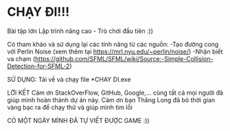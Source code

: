 # CHẠY ĐI!!!
Bài tập lớn Lập trình nâng cao -
Trò chơi đầu tiên :))

Có tham khảo và sử dụng lại các tính năng từ các nguồn:
    -Tạo đường cong với Perlin Noise (xem thêm tại https://mrl.nyu.edu/~perlin/noise/)
    -Nhận biết va chạm (https://github.com/SFML/SFML/wiki/Source:-Simple-Collision-Detection-for-SFML-2)
    
SỬ DỤNG:
Tải về và chạy file *CHAY DI.exe

LỜI KẾT
Cảm ơn StackOverFlow, GitHub, Google,... cùng tất cả mọi người đã giúp mình hoàn thành dự án này.
Cảm ơn bạn Thăng Long đã bỏ thời gian vàng bạc ra để chạy thử và giúp mình tìm lỗi

CÓ MỘT NGÀY MÌNH ĐÃ TỰ VIẾT ĐƯỢC GAME :))

